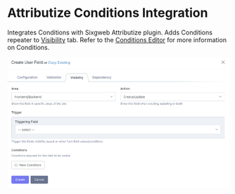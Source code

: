 # Attributize Conditions Integration

Integrates Conditions with Sixgweb Attributize plugin. Adds Conditions repeater to [Visibility](/attributize/usage/editor/tabs/visibility) tab.  Refer to the [Conditions Editor](/conditions/usage/editor.html) for more information on Conditions.

![Conditions Repeater](./images/conditions-repeater.jpg)